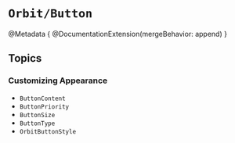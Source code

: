 # ``Orbit/Button``

@Metadata {
    @DocumentationExtension(mergeBehavior: append)
}

## Topics

### Customizing Appearance

- ``ButtonContent``
- ``ButtonPriority``
- ``ButtonSize``
- ``ButtonType``
- ``OrbitButtonStyle``
